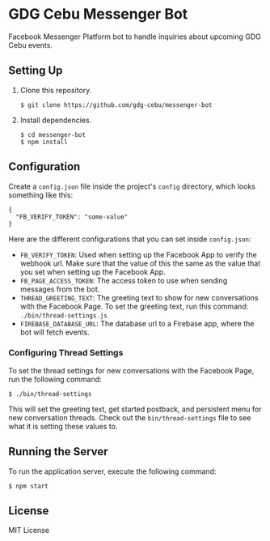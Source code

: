 # GDG Cebu Messenger Bot

Facebook Messenger Platform bot to handle inquiries about upcoming GDG Cebu events.


## Setting Up

1. Clone this repository.

   ```
   $ git clone https://github.com/gdg-cebu/messenger-bot
   ```

1. Install dependencies.

   ```
   $ cd messenger-bot
   $ npm install
   ```


## Configuration

Create a `config.json` file inside the project's `config` directory, which looks something like this:

```
{
  "FB_VERIFY_TOKEN": "some-value"
}
```

Here are the different configurations that you can set inside `config.json`:

- `FB_VERIFY_TOKEN`: Used when setting up the Facebook App to verify the webhook url. Make sure that the value of this the same as the value that you set when setting up the Facebook App.
- `FB_PAGE_ACCESS_TOKEN`: The access token to use when sending messages from the bot.
- `THREAD_GREETING_TEXT`: The greeting text to show for new conversations with the Facebook Page. To set the greeting text, run this command: `./bin/thread-settings.js`
- `FIREBASE_DATABASE_URL`: The database url to a Firebase app, where the bot will fetch events.


### Configuring Thread Settings

To set the thread settings for new conversations with the Facebook Page, run the following command:

```
$ ./bin/thread-settings
```

This will set the greeting text, get started postback, and persistent menu for new conversation threads. Check out the `bin/thread-settings` file to see what it is setting these values to.


## Running the Server

To run the application server, execute the following command:

```
$ npm start
```



## License

MIT License
